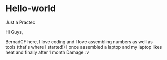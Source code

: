# Hello-world
Just a Practec

Hi Guys,

BernadCF here, I love coding and I love assembling numbers as well as tools (that's where I started!)
I once assembled a laptop and my laptop likes heat and finally after 1 month Damage :v
